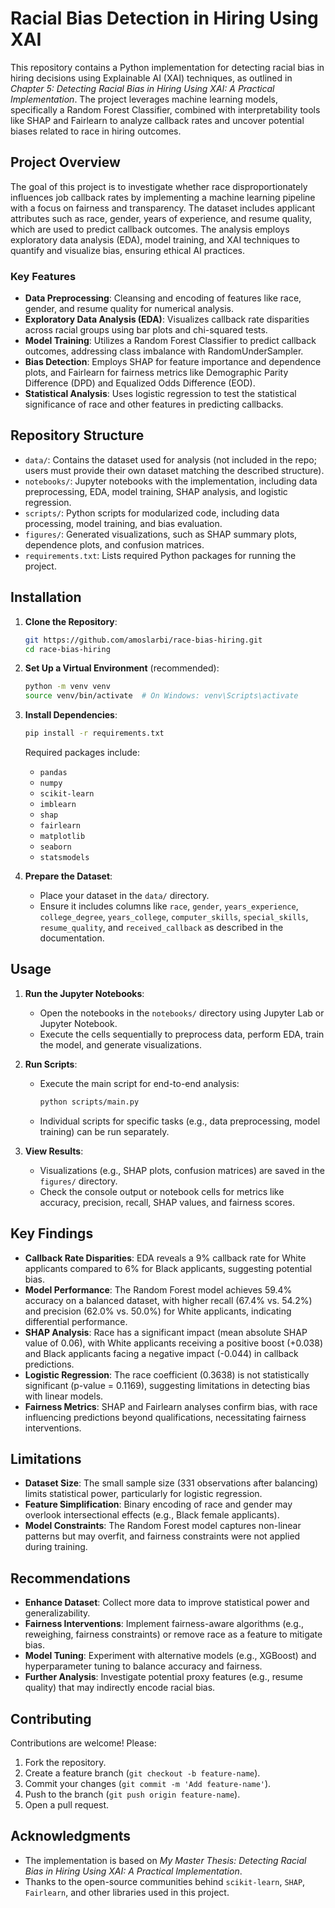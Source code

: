 # Racial Bias Detection in Hiring Using XAI

This repository contains a Python implementation for detecting racial bias in hiring decisions using Explainable AI (XAI) techniques, as outlined in *Chapter 5: Detecting Racial Bias in Hiring Using XAI: A Practical Implementation*. The project leverages machine learning models, specifically a Random Forest Classifier, combined with interpretability tools like SHAP and Fairlearn to analyze callback rates and uncover potential biases related to race in hiring outcomes.

## Project Overview

The goal of this project is to investigate whether race disproportionately influences job callback rates by implementing a machine learning pipeline with a focus on fairness and transparency. The dataset includes applicant attributes such as race, gender, years of experience, and resume quality, which are used to predict callback outcomes. The analysis employs exploratory data analysis (EDA), model training, and XAI techniques to quantify and visualize bias, ensuring ethical AI practices.

### Key Features
- **Data Preprocessing**: Cleansing and encoding of features like race, gender, and resume quality for numerical analysis.
- **Exploratory Data Analysis (EDA)**: Visualizes callback rate disparities across racial groups using bar plots and chi-squared tests.
- **Model Training**: Utilizes a Random Forest Classifier to predict callback outcomes, addressing class imbalance with RandomUnderSampler.
- **Bias Detection**: Employs SHAP for feature importance and dependence plots, and Fairlearn for fairness metrics like Demographic Parity Difference (DPD) and Equalized Odds Difference (EOD).
- **Statistical Analysis**: Uses logistic regression to test the statistical significance of race and other features in predicting callbacks.

## Repository Structure

- `data/`: Contains the dataset used for analysis (not included in the repo; users must provide their own dataset matching the described structure).
- `notebooks/`: Jupyter notebooks with the implementation, including data preprocessing, EDA, model training, SHAP analysis, and logistic regression.
- `scripts/`: Python scripts for modularized code, including data processing, model training, and bias evaluation.
- `figures/`: Generated visualizations, such as SHAP summary plots, dependence plots, and confusion matrices.
- `requirements.txt`: Lists required Python packages for running the project.

## Installation

1. **Clone the Repository**:
   ```bash
   git https://github.com/amoslarbi/race-bias-hiring.git
   cd race-bias-hiring
   ```

2. **Set Up a Virtual Environment** (recommended):
   ```bash
   python -m venv venv
   source venv/bin/activate  # On Windows: venv\Scripts\activate
   ```

3. **Install Dependencies**:
   ```bash
   pip install -r requirements.txt
   ```

   Required packages include:
   - `pandas`
   - `numpy`
   - `scikit-learn`
   - `imblearn`
   - `shap`
   - `fairlearn`
   - `matplotlib`
   - `seaborn`
   - `statsmodels`

4. **Prepare the Dataset**:
   - Place your dataset in the `data/` directory.
   - Ensure it includes columns like `race`, `gender`, `years_experience`, `college_degree`, `years_college`, `computer_skills`, `special_skills`, `resume_quality`, and `received_callback` as described in the documentation.

## Usage

1. **Run the Jupyter Notebooks**:
   - Open the notebooks in the `notebooks/` directory using Jupyter Lab or Jupyter Notebook.
   - Execute the cells sequentially to preprocess data, perform EDA, train the model, and generate visualizations.

2. **Run Scripts**:
   - Execute the main script for end-to-end analysis:
     ```bash
     python scripts/main.py
     ```
   - Individual scripts for specific tasks (e.g., data preprocessing, model training) can be run separately.

3. **View Results**:
   - Visualizations (e.g., SHAP plots, confusion matrices) are saved in the `figures/` directory.
   - Check the console output or notebook cells for metrics like accuracy, precision, recall, SHAP values, and fairness scores.

## Key Findings

- **Callback Rate Disparities**: EDA reveals a 9% callback rate for White applicants compared to 6% for Black applicants, suggesting potential bias.
- **Model Performance**: The Random Forest model achieves 59.4% accuracy on a balanced dataset, with higher recall (67.4% vs. 54.2%) and precision (62.0% vs. 50.0%) for White applicants, indicating differential performance.
- **SHAP Analysis**: Race has a significant impact (mean absolute SHAP value of 0.06), with White applicants receiving a positive boost (+0.038) and Black applicants facing a negative impact (-0.044) in callback predictions.
- **Logistic Regression**: The race coefficient (0.3638) is not statistically significant (p-value = 0.1169), suggesting limitations in detecting bias with linear models.
- **Fairness Metrics**: SHAP and Fairlearn analyses confirm bias, with race influencing predictions beyond qualifications, necessitating fairness interventions.

## Limitations

- **Dataset Size**: The small sample size (331 observations after balancing) limits statistical power, particularly for logistic regression.
- **Feature Simplification**: Binary encoding of race and gender may overlook intersectional effects (e.g., Black female applicants).
- **Model Constraints**: The Random Forest model captures non-linear patterns but may overfit, and fairness constraints were not applied during training.

## Recommendations

- **Enhance Dataset**: Collect more data to improve statistical power and generalizability.
- **Fairness Interventions**: Implement fairness-aware algorithms (e.g., reweighing, fairness constraints) or remove race as a feature to mitigate bias.
- **Model Tuning**: Experiment with alternative models (e.g., XGBoost) and hyperparameter tuning to balance accuracy and fairness.
- **Further Analysis**: Investigate potential proxy features (e.g., resume quality) that may indirectly encode racial bias.

## Contributing

Contributions are welcome! Please:
1. Fork the repository.
2. Create a feature branch (`git checkout -b feature-name`).
3. Commit your changes (`git commit -m 'Add feature-name'`).
4. Push to the branch (`git push origin feature-name`).
5. Open a pull request.

## Acknowledgments

- The implementation is based on *My Master Thesis: Detecting Racial Bias in Hiring Using XAI: A Practical Implementation*.
- Thanks to the open-source communities behind `scikit-learn`, `SHAP`, `Fairlearn`, and other libraries used in this project.
